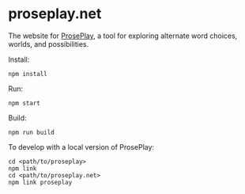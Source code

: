 # proseplay.net

The website for [ProsePlay](https://github.com/proseplay/proseplay), a tool for exploring alternate word choices, worlds, and possibilities.

Install:
```
npm install
```

Run:
```
npm start
```

Build:
```
npm run build
```

To develop with a local version of ProsePlay:
```
cd <path/to/proseplay>
npm link
cd <path/to/proseplay.net>
npm link proseplay
```